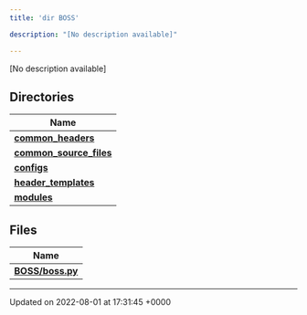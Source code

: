 ```yaml
---
title: 'dir BOSS'

description: "[No description available]"

---
```







[No description available]

## Directories

| Name           |
| -------------- |
| **[common_headers](/documentation/code/darkbit_developmentfiles/dir_a2d5f2e6154cdcd3b46488ffbbbb2574/#dir-common-headers)**  |
| **[common_source_files](/documentation/code/darkbit_developmentfiles/dir_ec82fb70b47bf0ce378965414b0ff5b2/#dir-common-source-files)**  |
| **[configs](/documentation/code/darkbit_developmentfiles/dir_55d4c3e5585d0ebd94321a18f02dda40/#dir-configs)**  |
| **[header_templates](/documentation/code/darkbit_developmentfiles/dir_f560fc3ef07fdc20589dba0de44f25dc/#dir-header-templates)**  |
| **[modules](/documentation/code/darkbit_developmentfiles/dir_230a8c85ea264f76334600e02d05d990/#dir-modules)**  |

## Files

| Name           |
| -------------- |
| **[BOSS/boss.py](/documentation/code/darkbit_developmentfiles/boss_8py/#file-boss.py)**  |






-------------------------------

Updated on 2022-08-01 at 17:31:45 +0000
